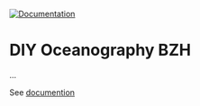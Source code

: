 [![Documentation](https://readthedocs.org/projects/diyoceanobzh/badge/?version=latest)](https://diyoceanobzh.readthedocs.io/en/latest/?badge=latest)

# DIY Oceanography BZH

...

See [documention](https://diyoceanobzh.readthedocs.io/en/latest/index.html)
